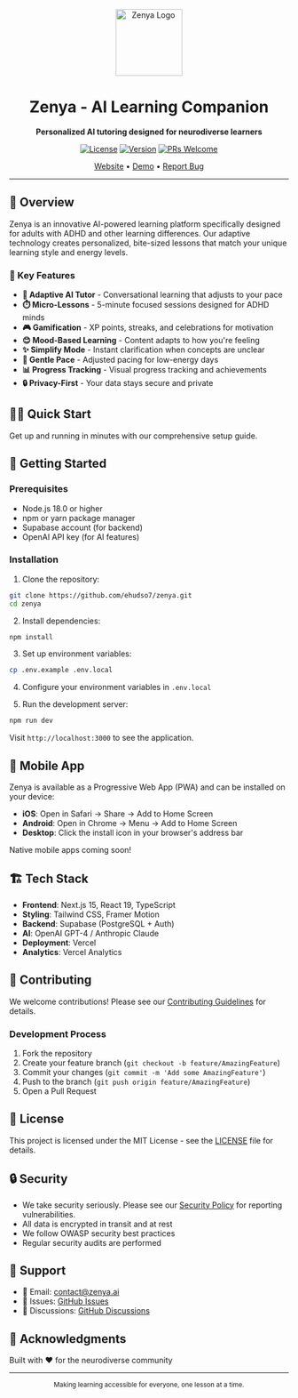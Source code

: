 <div align="center">
  <img src="assets/branding/zenya-logo.png" alt="Zenya Logo" width="120" height="120">
  
  # Zenya - AI Learning Companion
  
  **Personalized AI tutoring designed for neurodiverse learners**
  
  [![License](https://img.shields.io/badge/license-MIT-blue.svg)](LICENSE)
  [![Version](https://img.shields.io/badge/version-1.0.0-green.svg)](https://github.com/ehudso7/zenya/releases)
  [![PRs Welcome](https://img.shields.io/badge/PRs-welcome-brightgreen.svg)](CONTRIBUTING.md)
  
  [Website](https://zenya.ai) • [Demo](https://zenya.ai/demo) • [Report Bug](https://github.com/ehudso7/zenya/issues)
</div>

---

## 🌟 Overview

Zenya is an innovative AI-powered learning platform specifically designed for adults with ADHD and other learning differences. Our adaptive technology creates personalized, bite-sized lessons that match your unique learning style and energy levels.

### 🎯 Key Features

- **🧠 Adaptive AI Tutor** - Conversational learning that adjusts to your pace
- **⏱️ Micro-Lessons** - 5-minute focused sessions designed for ADHD minds  
- **🎮 Gamification** - XP points, streaks, and celebrations for motivation
- **😊 Mood-Based Learning** - Content adapts to how you're feeling
- **✨ Simplify Mode** - Instant clarification when concepts are unclear
- **🌈 Gentle Pace** - Adjusted pacing for low-energy days
- **📊 Progress Tracking** - Visual progress tracking and achievements
- **🔒 Privacy-First** - Your data stays secure and private

## 🏃‍♂️ Quick Start

Get up and running in minutes with our comprehensive setup guide.

## 🚀 Getting Started

### Prerequisites

- Node.js 18.0 or higher
- npm or yarn package manager
- Supabase account (for backend)
- OpenAI API key (for AI features)

### Installation

1. Clone the repository:
```bash
git clone https://github.com/ehudso7/zenya.git
cd zenya
```

2. Install dependencies:
```bash
npm install
```

3. Set up environment variables:
```bash
cp .env.example .env.local
```

4. Configure your environment variables in `.env.local`

5. Run the development server:
```bash
npm run dev
```

Visit `http://localhost:3000` to see the application.

## 📱 Mobile App

Zenya is available as a Progressive Web App (PWA) and can be installed on your device:

- **iOS**: Open in Safari → Share → Add to Home Screen
- **Android**: Open in Chrome → Menu → Add to Home Screen
- **Desktop**: Click the install icon in your browser's address bar

Native mobile apps coming soon!

## 🏗️ Tech Stack

- **Frontend**: Next.js 15, React 19, TypeScript
- **Styling**: Tailwind CSS, Framer Motion
- **Backend**: Supabase (PostgreSQL + Auth)
- **AI**: OpenAI GPT-4 / Anthropic Claude
- **Deployment**: Vercel
- **Analytics**: Vercel Analytics

## 🤝 Contributing

We welcome contributions! Please see our [Contributing Guidelines](CONTRIBUTING.md) for details.

### Development Process

1. Fork the repository
2. Create your feature branch (`git checkout -b feature/AmazingFeature`)
3. Commit your changes (`git commit -m 'Add some AmazingFeature'`)
4. Push to the branch (`git push origin feature/AmazingFeature`)
5. Open a Pull Request

## 📄 License

This project is licensed under the MIT License - see the [LICENSE](LICENSE) file for details.

## 🔒 Security

- We take security seriously. Please see our [Security Policy](SECURITY.md) for reporting vulnerabilities.
- All data is encrypted in transit and at rest
- We follow OWASP security best practices
- Regular security audits are performed

## 💬 Support

- 📧 Email: contact@zenya.ai
- 🐛 Issues: [GitHub Issues](https://github.com/ehudso7/zenya/issues)
- 💬 Discussions: [GitHub Discussions](https://github.com/ehudso7/zenya/discussions)

## 🙏 Acknowledgments

Built with ❤️ for the neurodiverse community

---

<div align="center">
  <sub>Making learning accessible for everyone, one lesson at a time.</sub>
</div>
